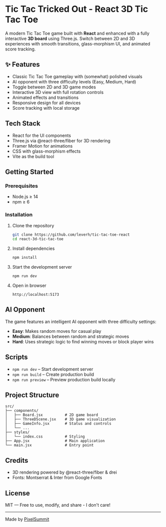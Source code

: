 # Tic Tac Tricked Out - React 3D Tic Tac Toe

A modern Tic Tac Toe game built with **React** and enhanced with a fully interactive **3D board** using Three.js. Switch between 2D and 3D experiences with smooth transitions, glass-morphism UI, and animated score tracking.

## ✨ Features

- Classic Tic Tac Toe gameplay with (somewhat) polished visuals
- AI opponent with three difficulty levels (Easy, Medium, Hard)
- Toggle between 2D and 3D game modes
- Interactive 3D view with full rotation controls
- Animated effects and transitions
- Responsive design for all devices
- Score tracking with local storage

## Tech Stack

- React for the UI components
- Three.js via @react-three/fiber for 3D rendering
- Framer Motion for animations
- CSS with glass-morphism effects
- Vite as the build tool

## Getting Started

### Prerequisites

- Node.js ≥ 14
- npm ≥ 6

### Installation

1. Clone the repository
   ```bash
   git clone https://github.com/leverh/tic-tac-toe-react
   cd react-3d-tic-tac-toe
   ```

2. Install dependencies
   ```bash
   npm install
   ```

3. Start the development server
   ```bash
   npm run dev
   ```

4. Open in browser
   ```
   http://localhost:5173
   ```

## AI Opponent

The game features an intelligent AI opponent with three difficulty settings:

- **Easy**: Makes random moves for casual play
- **Medium**: Balances between random and strategic moves
- **Hard**: Uses strategic logic to find winning moves or block player wins

## Scripts

- `npm run dev` – Start development server
- `npm run build` – Create production build
- `npm run preview` – Preview production build locally

## Project Structure

```
src/
├── components/
│   ├── Board.jsx          # 2D game board
│   ├── ThreeDScene.jsx    # 3D game visualization
│   ├── GameInfo.jsx       # Status and controls
│   └── ...
├── styles/
│   └── index.css          # Styling
├── App.jsx                # Main application
└── main.jsx               # Entry point
```

## Credits

- 3D rendering powered by @react-three/fiber & drei
- Fonts: Montserrat & Inter from Google Fonts

## License

MIT — Free to use, modify, and share - I don't care!

---

Made by [PixelSummit](https://pixelsummit.dev/)